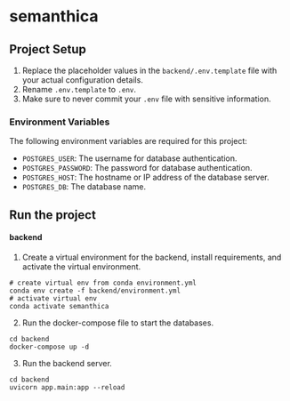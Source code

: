 # semanthica

## Project Setup

1. Replace the placeholder values in the `backend/.env.template` file with your actual configuration details.
2. Rename `.env.template` to `.env`.
3. Make sure to never commit your `.env` file with sensitive information.

### Environment Variables

The following environment variables are required for this project:

- `POSTGRES_USER`: The username for database authentication.
- `POSTGRES_PASSWORD`: The password for database authentication.
- `POSTGRES_HOST`: The hostname or IP address of the database server.
- `POSTGRES_DB`: The database name.

## Run the project

#### backend
1. Create a virtual environment for the backend, install requirements, and activate the virtual environment.
```shell
# create virtual env from conda environment.yml
conda env create -f backend/environment.yml
# activate virtual env
conda activate semanthica
```
2. Run the docker-compose file to start the databases.
```shell
cd backend
docker-compose up -d
```
3. Run the backend server.
```shell
cd backend
uvicorn app.main:app --reload
```

